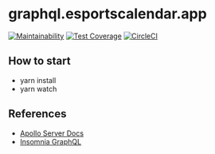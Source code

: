# graphql.esportscalendar.app

[![Maintainability](https://api.codeclimate.com/v1/badges/7dd6941af80e2f3d866a/maintainability)](https://codeclimate.com/repos/5b36b86a3a6f6322fb000003/maintainability)
[![Test Coverage](https://api.codeclimate.com/v1/badges/7dd6941af80e2f3d866a/test_coverage)](https://codeclimate.com/repos/5b36b86a3a6f6322fb000003/test_coverage)
[![CircleCI](https://circleci.com/gh/HazMas/graphql.esportscalendar.app.svg?style=svg)](https://circleci.com/gh/HazMas/graphql.esportscalendar.app)

## How to start
- yarn install
- yarn watch

## References
- [Apollo Server Docs](https://www.apollographql.com/docs/engine/setup-node.html)
- [Insomnia GraphQL](https://support.insomnia.rest/article/61-graphql)
